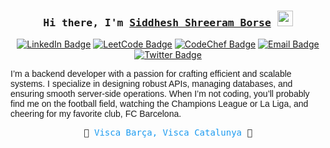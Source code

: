 <div align="center">
  
### <samp>Hi there, I'm <a href="" target="_blank">Siddhesh Shreeram Borse</a> <img src="https://media.giphy.com/media/hvRJCLFzcasrR4ia7z/giphy.gif" width="25"> </samp>

[![LinkedIn Badge](https://img.shields.io/badge/-LinkedIn-0077B5?style=flat-square&logo=LinkedIn&logoColor=white)](https://www.linkedin.com/in/siddhesh41/)
[![LeetCode Badge](https://img.shields.io/badge/-LeetCode-FFA116?style=flat-square&logo=LeetCode&logoColor=white)](https://leetcode.com/u/infoSleuth25/)
[![CodeChef Badge](https://img.shields.io/badge/-CodeChef-5B4638?style=flat-square&logo=CodeChef&logoColor=white)](https://www.codechef.com/users/siddhesh41)
[![Email Badge](https://img.shields.io/badge/-Email-D14836?style=flat-square&logo=Gmail&logoColor=white)](mailto:siddheshborse25@gmail.com)
[![Twitter Badge](https://img.shields.io/badge/-Twitter-1DA1F2?style=flat-square&logo=Twitter&logoColor=white)](https://x.com/infoSleuth25)

</div>

<div style="font-family: 'Montserrat', sans-serif;">

I’m a backend developer with a passion for crafting efficient and scalable systems. I specialize in designing robust APIs, managing databases, and ensuring smooth server-side operations. When I’m not coding, you’ll probably find me on the football field, watching the Champions League or La Liga, and cheering for my favorite club, FC Barcelona.

<div align="center">
  <samp>
    🔵 <font color="#1D9BF0">Visca Barça, Visca Catalunya</font> 🔴
  </samp>
</div>

</div>





